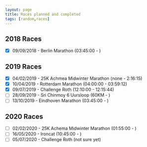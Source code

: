 ```yaml
---
layout: page
title: Races planned and completed
tags: [random,races]
---
```


## 2018 Races

- [x]  09/09/2018 - Berlin Marathon (03:45:00 - )

## 2019 Races

- [x]  04/02/2019 - 25K Achmea Midwinter Marathon (none     - 2:16:15)
- [x]  10/04/2019 - Rotterdam Marathon            (04:00:00 - 03:59:12) 
- [x]  09/07/2019 - Challenge Roth                (12:10:00 - 12:15:44)
- [ ]  28/09/2019 - Sri Chinmoy 6 Uursloop        (60KM     - )
- [ ]  13/10/2019 - Eindhoven Marathon            (03:45:00 - )

## 2020 Races
- [ ]  02/02/2020 - 25K Achema Midwinter Marathon (01:55:00 - )
- [ ]  16/05/2020 - Ironcat                       (10:45:00 - )
- [ ]  05/07/2020 - Challenge Roth (not sure yet)
